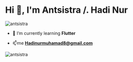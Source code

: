 <h1>Hi 👋, I'm Antsistra /. Hadi Nur</h1>


<p align="left"> <img src="https://komarev.com/ghpvc/?username=antsistra&label=Profile%20views&color=0e75b6&style=flat" alt="antsistra" /> </p>

- 🌱 I’m currently learning **Flutter**

- 📫me **Hadinurmuhamad8@gmail.com**
<p><img align="center" src="https://github-readme-streak-stats.herokuapp.com/?user=antsistra&" alt="antsistra" /></p>

